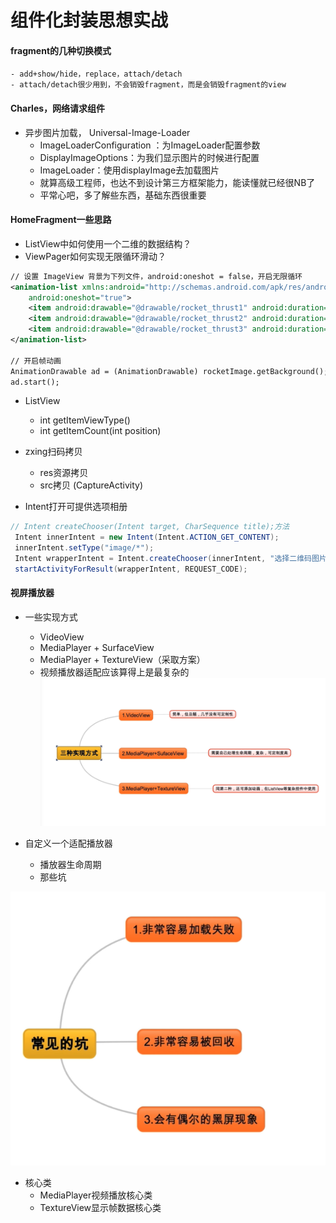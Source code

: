 # 组件化封装思想实战 
#### fragment的几种切换模式
    - add+show/hide，replace，attach/detach
    - attach/detach很少用到，不会销毁fragment，而是会销毁fragment的view

#### Charles，网络请求组件
- 异步图片加载， Universal-Image-Loader
    - ImageLoaderConfiguration ：为ImageLoader配置参数
    - DisplayImageOptions：为我们显示图片的时候进行配置
    - ImageLoader：使用displayImage去加载图片
    - 就算高级工程师，也达不到设计第三方框架能力，能读懂就已经很NB了
    - 平常心吧，多了解些东西，基础东西很重要
 

#### HomeFragment一些思路   
- ListView中如何使用一个二维的数据结构？
- ViewPager如何实现无限循环滑动？
```xml
// 设置 ImageView 背景为下列文件，android:oneshot = false，开启无限循环 
<animation-list xmlns:android="http://schemas.android.com/apk/res/android"
    android:oneshot="true">
    <item android:drawable="@drawable/rocket_thrust1" android:duration="200" />
    <item android:drawable="@drawable/rocket_thrust2" android:duration="200" />
    <item android:drawable="@drawable/rocket_thrust3" android:duration="200" />
</animation-list>

// 开启帧动画
AnimationDrawable ad = (AnimationDrawable) rocketImage.getBackground();
ad.start();
```
- ListView
    - int getItemViewType()
    - int getItemCount(int position)

- zxing扫码拷贝
    - res资源拷贝
    - src拷贝 (CaptureActivity)
    
- Intent打开可提供选项相册
```java
// Intent createChooser(Intent target, CharSequence title);方法
 Intent innerIntent = new Intent(Intent.ACTION_GET_CONTENT);
 innerIntent.setType("image/*");
 Intent wrapperIntent = Intent.createChooser(innerIntent, "选择二维码图片");
 startActivityForResult(wrapperIntent, REQUEST_CODE);
```

#### 视屏播放器
- 一些实现方式
    - VideoView
    - MediaPlayer + SurfaceView
    - MediaPlayer + TextureView（采取方案）
    - 视频播放器适配应该算得上是最复杂的
![](/png/视频播放器的几种方式.png)
    
- 自定义一个适配播放器
    - 播放器生命周期
    - 那些坑
    
![](/png/播放器常见的坑.png)
   
   
- 核心类
    - MediaPlayer视频播放核心类 
    - TextureView显示帧数据核心类